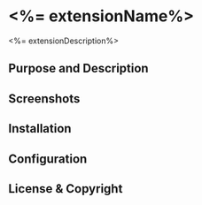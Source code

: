 # <%= extensionName%>
<%= extensionDescription%>

## Purpose and Description

## Screenshots

## Installation

## Configuration

## License & Copyright

